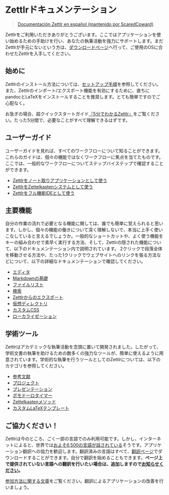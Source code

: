 # Zettlrドキュメンテーション

> [Documentación Zettlr en español (mantenido por ScaredCoward)](https://github.com/ScaredCoward/zettlr-docs/blob/master/Menu%20en%20ESPA%C3%91OL.md)

Zettlrをご利用いただきありがとうございます。ここではアプリケーションを使い始めるための手助けを行い、あなたの執筆活動を強力にサポートします。まだZettlrが手元にないという方は、[ダウンロードページ](https://www.zettlr.com/download)へ行って、ご使用のOSに合わせたZettlrを入手してください。

## 始めに

Zettlrのインストール方法については、[セットアップ手順](install.md)を参照してください。また、Zettlrのインポート/エクスポート機能を有効にするために、直ちにpandocとLaTeXをインストールすることを推奨します。とても簡単ですのでご心配なく。

お急ぎの場合、超クイックスタートガイド[『5分でわかるZettlr』](5-minutes.md)をご覧ください。たった5分間で、必要なことがすべて理解できるはずです。

## ユーザーガイド

ユーザーガイドを見れば、すべてのワークフローについて知ることができます。これらのガイドは、個々の機能ではなくワークフローに焦点を当てたものです。ここでは、一般的なワークフローについてステップバイステップで確認することができます。

* [Zettlrをノート取りアプリケーションとして使う](guides/guide-notes.md)
* [ZettlrをZettelkastenシステムとして使う](guides/guide-zettelkasten.md)
* [Zettlrをフル機能IDEとして使う](guides/guide-ide.md)

## 主要機能

自分の作業の流れで必要となる機能に関しては、誰でも簡単に覚えられると思います。しかし、個々の機能の働きについて深く理解しないで、本当に上手く使いこなしていると言えるでしょうか。一般的なショートカットや、よく使う機能をキーの組み合わせで素早く実行する方法、そして、Zettlrの隠された機能について、以下のドキュメンテーション内で説明されています。
2クリックで段落全体を移動させる方法や、たった1クリックでウェブサイトへのリンクを張る方法などについて、以下の詳細なドキュメンテーションで確認してください。

* [エディタ](core/editor.md)
* [Markdownの基礎](reference/markdown-basics.md)
* [ファイルリスト](core/file-list.md)
* [検索](core/search.md)
* [Zettlrからのエクスポート](core/export.md)
* [仮想ディレクトリ](core/virtual-directories.md)
* [カスタムCSS](core/custom-css.md)
* [ローカライゼーション](core/localisation.md)

## 学術ツール

Zettlrはアカデミックな執筆活動を念頭に置いて開発されました。したがって、学術文書の執筆を助けるための数多くの強力なツールが、簡単に使えるように用意されています。学術的な執筆を行うツールとしてのZettlrについては、以下のカテゴリを参照してください。

* [参考文献](academic/citations.md)
* [プロジェクト](academic/projects.md)
* [プレゼンテーション](academic/presentations.md)
* [ポモドーロタイマー](academic/pomodoro.md)
* [Zettelkastenメソッド](academic/zkn-method.md)
* [カスタムLaTeXテンプレート](academic/custom-templates.md)

## ご協力ください！

Zettlrは今のところ、ごく一部の言語でのみ利用可能です。しかし、インターネットによると、世界では[およそ6,500の言語が話されている](https://www.infoplease.com/askeds/how-many-spoken-languages)そうです。アプリケーション翻訳への協力を歓迎します。翻訳済みの言語はすべて、[翻訳ページ](https://translate.zettlr.com/)でダウンロードすることができます。自分で翻訳を始めることもできます。**ページ上で提供されていない言語への翻訳を行いたい場合は、追加しますので[お知らせください](mailto:info@zettlr.com)。**

[参加方法に関する文章](get-involved.md)をご覧ください。翻訳によるアプリケーションの改善を行いましょう。

